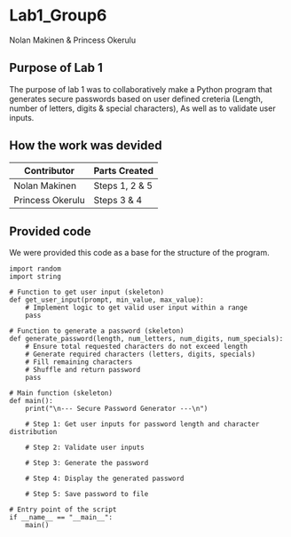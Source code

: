 # Lab1_Group6
Nolan Makinen & Princess Okerulu
## Purpose of Lab 1
The purpose of lab 1 was to collaboratively make a Python program that generates secure passwords based on user defined creteria (Length, number of letters, digits & special characters), As well as to validate user inputs.

## How the work was devided
| Contributor      | Parts Created    |
|------------------|------------------|
| Nolan Makinen    | Steps 1, 2 & 5         |
| Princess Okerulu | Steps 3 & 4            |
## Provided code
We were provided this code as a base for the structure of the program.
```
import random
import string

# Function to get user input (skeleton)
def get_user_input(prompt, min_value, max_value):
    # Implement logic to get valid user input within a range
    pass

# Function to generate a password (skeleton)
def generate_password(length, num_letters, num_digits, num_specials):
    # Ensure total requested characters do not exceed length
    # Generate required characters (letters, digits, specials)
    # Fill remaining characters
    # Shuffle and return password
    pass

# Main function (skeleton)
def main():
    print("\n--- Secure Password Generator ---\n")

    # Step 1: Get user inputs for password length and character distribution

    # Step 2: Validate user inputs

    # Step 3: Generate the password

    # Step 4: Display the generated password

    # Step 5: Save password to file

# Entry point of the script
if __name__ == "__main__":
    main()
```

